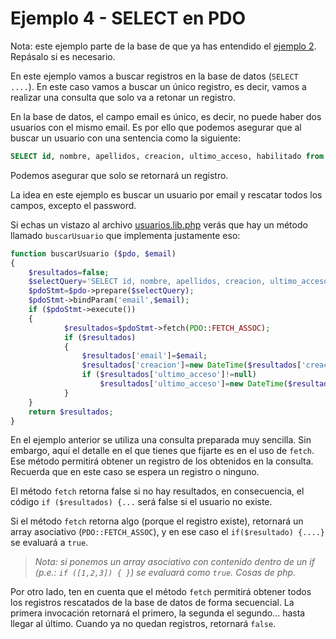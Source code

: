 # Ejemplo 4 - SELECT en PDO

Nota: este ejemplo parte de la base de que ya has entendido el [ejemplo 2](../Ejemplo%202). Repásalo si es necesario.

En este ejemplo vamos a buscar registros en la base de datos (`SELECT ....`). En este caso vamos a buscar un único registro, es decir, vamos a realizar una consulta que solo va a retonar un registro.

En la base de datos, el campo email es único, es decir, no puede haber dos usuarios con el mismo email. Es por ello que podemos asegurar que al buscar un usuario con una sentencia como la siguiente:

```sql 
SELECT id, nombre, apellidos, creacion, ultimo_acceso, habilitado from usuarios where email='mail@mail.com`
```
Podemos asegurar que solo se retornará un registro.

La idea en este ejemplo es buscar un usuario por email y rescatar todos los campos, excepto el password. 

Si echas un vistazo al archivo [usuarios.lib.php](usuarios.lib.php) verás que hay un método llamado `buscarUsuario` que implementa justamente eso:

```php
function buscarUsuario ($pdo, $email)
{
    $resultados=false;
    $selectQuery='SELECT id, nombre, apellidos, creacion, ultimo_acceso, habilitado from usuarios where email=:email';
    $pdoStmt=$pdo->prepare($selectQuery);
    $pdoStmt->bindParam('email',$email);
    if ($pdoStmt->execute())
    {
            $resultados=$pdoStmt->fetch(PDO::FETCH_ASSOC);
            if ($resultados)
            {
                $resultados['email']=$email;
                $resultados['creacion']=new DateTime($resultados['creacion']);
                if ($resultados['ultimo_acceso']!=null)
                    $resultados['ultimo_acceso']=new DateTime($resultados['ultimo_acceso']);
            }   
    }   
    return $resultados;
}
```

En el ejemplo anterior se utiliza una consulta preparada muy sencilla. Sin embargo, aquí el detalle en el que tienes que fijarte es en el uso de `fetch`. Ese método permitirá obtener un registro de los obtenidos en la consulta. Recuerda que en este caso se espera un registro o ninguno.

El método `fetch` retorna false si no hay resultados, en consecuencia, el código  `if ($resultados) {...` será false si el usuario no existe. 

Si el método `fetch` retorna algo (porque el registro existe), retornará un array asociativo (`PDO::FETCH_ASSOC`), y en ese caso el `if($resultado) {....} ` se evaluará a `true`.

>_Nota: si ponemos un array asociativo con contenido dentro de un if (p.e.: `if ([1,2,3]) { }`) se evaluará como `true`. Cosas de php._

Por otro lado, ten en cuenta que el método `fetch` permitirá obtener todos los registros rescatados de la base de datos de forma secuencial. La primera invocación retornará el primero, la segunda el segundo... hasta llegar al último. Cuando ya no quedan registros, retornará `false`.

